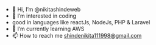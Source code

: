 - 👋 Hi, I’m @nikitashindeweb
- 👀 I’m interested in coding 
- good in languages like reactJs, NodeJs, PHP & Laravel
- 🌱 I’m currently learning AWS
- 📫 How to reach me shindenikita111998@gmail.com

<!---
nikitashindeweb/nikitashindeweb is a ✨ special ✨ repository because its `README.md` (this file) appears on your GitHub profile.
You can click the Preview link to take a look at your changes.
--->
